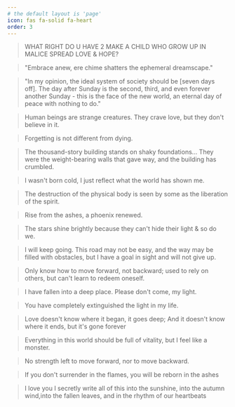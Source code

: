 ```yaml
---
# the default layout is 'page'
icon: fas fa-solid fa-heart
order: 3
---
```


<blockquote>
        WHAT RIGHT DO U HAVE 2 MAKE A CHILD WHO GROW UP IN MALICE SPREAD LOVE & HOPE?
    </blockquote>
<blockquote>
        "Embrace anew, ere chime shatters the ephemeral dreamscape."
    </blockquote>
<blockquote>
        "In my opinion, the ideal system of society should be [seven days off]. The day after Sunday is the second, third, and even forever another Sunday - this is the face of the new world, an eternal day of peace with nothing to do."
    </blockquote>
<blockquote>
    Human beings are strange creatures. They crave love, but they don't believe in it.
    </blockquote>
<blockquote>
        Forgetting is not different from dying.
    </blockquote>
<blockquote>
        The thousand-story building stands on shaky foundations...
They were the weight-bearing walls that gave way, and the building has crumbled.
    </blockquote>
<blockquote>
        I wasn't born cold, I just reflect what the world has shown me.
    </blockquote>
<blockquote>
        The destruction of the physical body is seen by some as the liberation of the spirit.
    </blockquote>
<blockquote>
        Rise from the ashes, a phoenix renewed.
    </blockquote>
<blockquote>
        The stars shine brightly because they can't hide their light
        & so do we.
    </blockquote>
<blockquote>
        I will keep going.
        This road may not be easy, and the way may be filled with obstacles,
        but I have a goal in sight and will not give up.
    </blockquote>
<blockquote>
        Only know how to move forward, not backward;
        used to rely on others, but can't learn to redeem oneself.
    </blockquote>
<blockquote>
        I have fallen into a deep place. Please don't come, my light.
    </blockquote>
<blockquote>
        You have completely extinguished the light in my life.
    </blockquote>
<blockquote>
        Love doesn't know where it began, it goes deep;
        And it doesn't know where it ends, but it's gone forever
    </blockquote>
<blockquote>
        Everything in this world should be full of vitality,
        but I feel like a monster.
    </blockquote>
<blockquote>
        No strength left to move forward, nor to move backward.
    </blockquote>
<blockquote>
        If you don't surrender in the flames, you will be reborn in the ashes
    </blockquote>
<blockquote>
        I love you
        I secretly write all of this into the sunshine,
        into the autumn wind,into the fallen leaves,
        and in the rhythm of our heartbeats
    </blockquote>